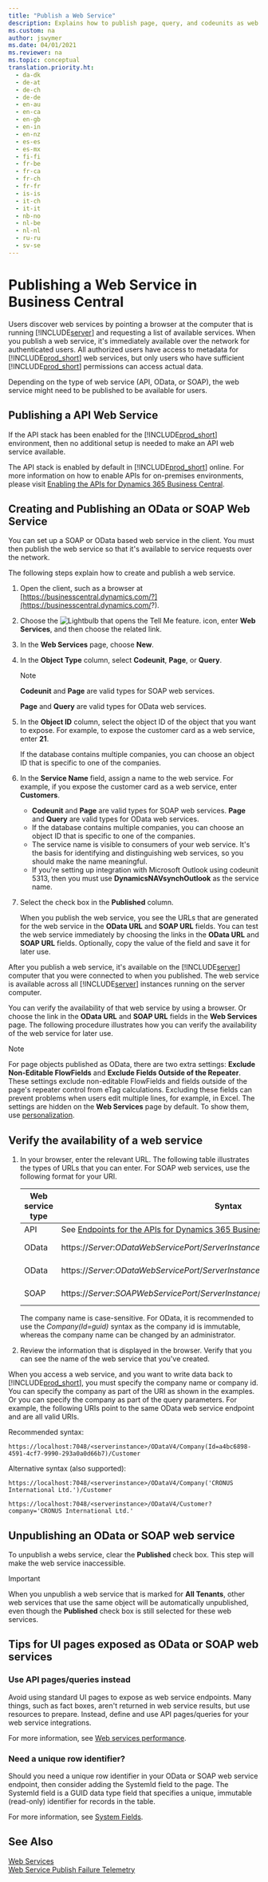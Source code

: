 ```yaml
---
title: "Publish a Web Service"
description: Explains how to publish page, query, and codeunits as web services.
ms.custom: na
author: jswymer
ms.date: 04/01/2021
ms.reviewer: na
ms.topic: conceptual
translation.priority.ht: 
  - da-dk
  - de-at
  - de-ch
  - de-de
  - en-au
  - en-ca
  - en-gb
  - en-in
  - en-nz
  - es-es
  - es-mx
  - fi-fi
  - fr-be
  - fr-ca
  - fr-ch
  - fr-fr
  - is-is
  - it-ch
  - it-it
  - nb-no
  - nl-be
  - nl-nl
  - ru-ru
  - sv-se
---
```


# Publishing a Web Service in Business Central

Users discover web services by pointing a browser at the computer that is running [!INCLUDE[server](../developer/includes/server.md)] and requesting a list of available services. When you publish a web service, it's immediately available over the network for authenticated users. All authorized users have access to metadata for [!INCLUDE[prod_short](../developer/includes/prod_short.md)] web services, but only users who have sufficient [!INCLUDE[prod_short](../developer/includes/prod_short.md)] permissions can access actual data.  

Depending on the type of web service (API, OData, or SOAP), the web service might need to be published to be available for users.

## Publishing a API Web Service

If the API stack has been enabled for the [!INCLUDE[prod_short](../developer/includes/prod_short.md)] environment, then no additional setup is needed to make an API web service available.  

The API stack is enabled by default in [!INCLUDE[prod_short](../developer/includes/prod_short.md)] online. For more information on how to enable APIs for on-premises environments, please visit [Enabling the APIs for Dynamics 365 Business Central](../api-reference/v2.0/enabling-apis-for-dynamics-nav.md).  

## Creating and Publishing an OData or SOAP Web Service

You can set up a SOAP or OData based web service in the client. You must then publish the web service so that it's available to service requests over the network. 


The following steps explain how to create and publish a web service.  
  
1. Open the client, such as a browser at [https://businesscentral.dynamics.com/?](https://businesscentral.dynamics.com/?).  
  
2. Choose the ![Lightbulb that opens the Tell Me feature.](../media/search_small.png "Search for Page or Report icon") icon, enter **Web Services**, and then choose the related link.
  
3. In the **Web Services** page, choose **New**.  
  
4. In the **Object Type** column, select **Codeunit**, **Page**, or **Query**.  
  
   > [!NOTE] 
   > **Codeunit** and **Page** are valid types for SOAP web services. 
   > 
   > **Page** and **Query** are valid types for OData web services.  
  
5. In the **Object ID** column, select the object ID of the object that you want to expose. For example, to expose the customer card as a web service, enter **21**.  
  
   If the database contains multiple companies, you can choose an object ID that is specific to one of the companies.  
  
6. In the **Service Name** field, assign a name to the web service. For example, if you expose the customer card as a web service, enter **Customers**.  
  
    - **Codeunit** and **Page** are valid types for SOAP web services. **Page** and **Query** are valid types for OData web services.
    - If the database contains multiple companies, you can choose an object ID that is specific to one of the companies.
    - The service name is visible to consumers of your web service. It's the basis for identifying and distinguishing web services, so you should make the name meaningful.
    - If you're setting up integration with Microsoft Outlook using codeunit 5313, then you must use **DynamicsNAVsynchOutlook** as the service name.  
  
7. Select the check box in the **Published** column.  
  
     When you publish the web service, you see the URLs that are generated for the web service in the **OData URL** and **SOAP URL** fields. You can test the web service immediately by choosing the links in the **OData URL** and **SOAP URL** fields. Optionally, copy the value of the field and save it for later use.  
  
After you publish a web service, it's available on the [!INCLUDE[server](../developer/includes/server.md)] computer that you were connected to when you published. The web service is available across all [!INCLUDE[server](../developer/includes/server.md)] instances running on the server computer.  
  
You can verify the availability of that web service by using a browser. Or choose the link in the **OData URL** and **SOAP URL** fields in the **Web Services** page. The following procedure illustrates how you can verify the availability of the web service for later use.

> [!NOTE]
> For page objects published as OData, there are two extra settings: **Exclude Non-Editable FlowFields** and **Exclude Fields Outside of the Repeater**. These settings exclude non-editable FlowFields and fields outside of the page's repeater control from eTag calculations. Excluding these fields can prevent problems when users edit multiple lines, for example, in Excel. The settings are hidden on the **Web Services** page by default. To show them, use [personalization](/dynamics365/business-central/ui-personalization-user). 
  
## Verify the availability of a web service  
  
1.  In your browser, enter the relevant URL. The following table illustrates the types of URLs that you can enter. For SOAP web services, use the following format for your URI.  
  
    |Web service type|Syntax|Example|  
    |----------------------|------------|-------------|  
    |API| See [Endpoints for the APIs for Dynamics 365 Business Central On-Premises and Online](../api-reference/v2.0/endpoints-apis-for-dynamics.md)| 
    |OData|https://*Server*:*ODataWebServicePort*/*ServerInstance*/OData/Company\('*CompanyName*'\)|https://localhost:7048/[!INCLUDE[serverinstance](../developer/includes/serverinstance.md)]/ODataV4/Company\('CRONUS International Ltd.'\)|  
    |OData|https://*Server*:*ODataWebServicePort*/*ServerInstance*/OData/Company\(Id=guid\) | https://localhost:7048/[!INCLUDE[serverinstance](../developer/includes/serverinstance.md)]/ODataV4/Company\(Id=a4bc6898-4591-4cf7-9990-293a0a0d66b7\)|  
    |SOAP|https://*Server*:*SOAPWebServicePort*/*ServerInstance*/WS/*CompanyName*/services/|https://localhost:7047/[!INCLUDE[serverinstance](../developer/includes/serverinstance.md)]/WS/CRONUS International Ltd./services/| 

     The company name is case-sensitive. For OData, it is recommended to use the *Company(Id=guid)* syntax as the company id is immutable, whereas the company name can be changed by an administrator.
  
2.  Review the information that is displayed in the browser. Verify that you can see the name of the web service that you've created.  
  
When you access a web service, and you want to write data back to [!INCLUDE[prod_short](../developer/includes/prod_short.md)], you must specify the company name or company id. You can specify the company as part of the URI as shown in the examples. Or you can specify the company as part of the query parameters. For example, the following URIs point to the same OData web service endpoint and are all valid URIs.  

Recommended syntax:
``` 
https://localhost:7048/<serverinstance>/ODataV4/Company(Id=a4bc6898-4591-4cf7-9990-293a0a0d66b7)/Customer  
```  

Alternative syntax (also supported):
```  
https://localhost:7048/<serverinstance>/ODataV4/Company('CRONUS International Ltd.')/Customer  
```  
  
```  
https://localhost:7048/<serverinstance>/ODataV4/Customer?company='CRONUS International Ltd.'  
```  

## Unpublishing an OData or SOAP web service

To unpublish a webs service, clear the **Published** check box. This step will make the web service inaccessible.

> [!IMPORTANT]
> When you unpublish a web service that is marked for **All Tenants**, other web services that use the same object will be automatically unpublished, even though the **Published** check box is still selected for these web services.

## Tips for UI pages exposed as OData or SOAP web services

### Use API pages/queries instead

Avoid using standard UI pages to expose as web service endpoints. Many things, such as fact boxes, aren't returned in web service results, but use resources to prepare. Instead, define and use API pages/queries for your web service integrations. 

For more information, see [Web services performance](web-service-performance.md).

### Need a unique row identifier?

Should you need a unique row identifier in your OData or SOAP web service endpoint, then consider adding the SystemId field to the page. The SystemId field is a GUID data type field that specifies a unique, immutable (read-only) identifier for records in the table. 

For more information, see [System Fields](../developer/devenv-table-system-fields.md).


## See Also

[Web Services](web-services.md)   
[Web Service Publish Failure Telemetry](web-service-telemetry.md#web-service-publish-failure-telemetry)
